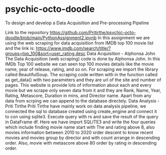 # psychic-octo-doodle
To design and develop a Data Acquisition and Pre-processing Pipeline 

Link to the repository https://github.com/Pritirthe/psychic-octo-doodle/blob/main/PythonAssignment2.ipynb
In this assignment we are using the web scraping for data acquisition from IMDB top 100 movie list and the link is: https://www.imdb.com/search/title/?groups=top_100&sort=user_rating,desc
Data Acquisition - Alphonsa John
The Data Acquisition (web scraping) code is done by Alphonsa John. In this IMDb Top 100 website we can seen top 100 movies details like the movie name, year of release, rating, and so on. For scraping we import the library called BeautifulSoup. The scraping code written with in the function called as get_data() with two parameters and they are url of the site and number of pages. This website is provide lots of information about each and every movie but we scrape only seven data from it and they are Rank, Name, Year, Rating, Metascore, Duration in mins, and Director name. Apart from any data from scrping we can append to the database directely.
Data Analysis - Priti Tirthe
Priti Tirthe have mainly work on data analysis pipeline, we connected the sql to database created using create_engine and connect it to con using sqlite3. Execute query with rs and save the result of the query in DataFrame df. Here we have import SQLITE3 and write the four queries which include finding movie name start with The and rating above 8, also movies information between 2010 to 2020 order descent to know recent movies and movies group by director and with count arrange in descending order. Also, movie with metascore above 80 order by rating in descending order.
